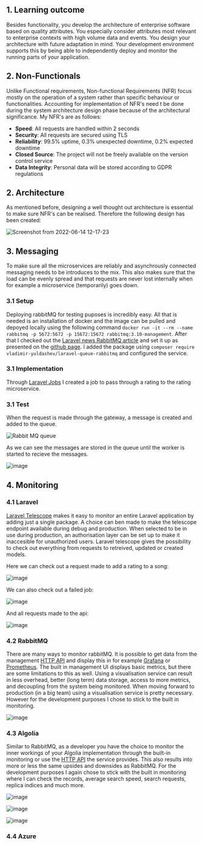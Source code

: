 ## 1. Learning outcome
Besides functionality, you develop the architecture of enterprise software based on quality attributes. You especially consider attributes most relevant to enterprise contexts with high volume data and events. You design your architecture with future adaptation in mind. Your development environment supports this by being able to independently deploy and monitor the running parts of your application.

## 2. Non-Functionals
Unlike Functional requirements, Non-functional Requirements (NFR) focus mostly on the operation of a system rather than specific behaviour or functionalities. Accounting for implementation of NFR's need t be done during the system architecture design phase because of the architectural significance. My NFR's are as follows:

- **Speed**: All requests are handled within 2 seconds
- **Security**: All requests are secured using TLS
- **Reliability**: 99.5% uptime, 0.3% unexpected downtime, 0.2% expected downtime
- **Closed Source**: The project will not be freely available on the version control service
- **Data Integrity**: Personal data will be stored according to GDPR regulations

## 2. Architecture
As mentioned before, designing a well thought out architecture is essential to make sure NFR's can be realised. Therefore the following design has been created:

![Screenshot from 2022-06-14 12-17-23](https://user-images.githubusercontent.com/46562627/173563637-9b2be217-2aec-4cec-a396-0358aff3253f.png)


## 3. Messaging
To make sure all the microservices are reliably and asynchrously connected messaging needs to be introduces to the mix. This also makes sure that the load can be evenly spread and that requests are never lost internally when for example a microservice (temporarily) goes down.
### 3.1 Setup
Deploying rabbitMQ for testing puposes is incredibly easy. All that is needed is an installation of docker and the image can be pulled and depoyed locally using the following command `docker run -it --rm --name rabbitmq -p 5672:5672 -p 15672:15672 rabbitmq:3.10-management`.
After that I checked out the [Laravel news RabbitMQ article](https://laravel-news.com/laravel-rabbitmq-queue-driver) and set it up as presented on the [github page](https://github.com/vyuldashev/laravel-queue-rabbitmq). I added the package using `composer require vladimir-yuldashev/laravel-queue-rabbitmq` and configured the service.

### 3.1 Implementation
Through [Laravel Jobs](https://laravel.com/docs/9.x/queues) I created a job to pass through a rating to the rating microservice. 

### 3.1 Test
When the request is made through the gateway, a message is created and added to the queue.

![Rabbit MQ queue](https://user-images.githubusercontent.com/46562627/173590537-893458e2-d432-4c9c-8802-4f0eb3a6cc4e.png)

As we can see the messages are stored in the queue until the worker is started to recieve the messages.

![image](https://user-images.githubusercontent.com/46562627/173853340-014a05a2-c449-4d58-91aa-f9238d7ba95c.png)

## 4. Monitoring
### 4.1 Laravel
[Laravel Telescope](https://laravel.com/docs/9.x/telescope) makes it easy to monitor an entire Laravel application by adding just a single package. A choice can ben made to make the telescope endpoint available during debug and production. When selected to be in use during production, an authorisation layer can be set up to make it inaccesible for unauthorized users.
Laravel telescope gives the possibility to check out everything from requests to retreived, updated or created models.

Here we can check out a request made to add a rating to a song: 

![image](https://user-images.githubusercontent.com/46562627/173595404-35bdd82e-a576-4dbf-a344-0d22bdd4792e.png)

We can also check out a failed job:

![image](https://user-images.githubusercontent.com/46562627/173595515-fb633542-6153-41ce-9ea4-32a4ff69d6bc.png)

And all requests made to the api:

![image](https://user-images.githubusercontent.com/46562627/173595607-fb6ea693-eb7e-4f42-baac-7f380ccb58fe.png)


### 4.2 RabbitMQ
There are many ways to monitor rabbitMQ. It is possible to get data from the management [HTTP API](https://www.rabbitmq.com/management.html#http-api) and display this in for example [Grafana](https://grafana.com/) or [Prometheus](https://prometheus.io/).
The built in management UI displays basic metrics, but there are some limitations to this as well. Using a visualisation service can result in less overhead, better (long term) data storage, access to more metrics, and decoupling from the system being monitored. When moving forward to production (in a big team) using a visualisation service is pretty necessary. However for the development purposes I chose to stick to the built in monitoring.

![image](https://user-images.githubusercontent.com/46562627/173858774-3195b4cb-6517-4ef1-b8b4-1c5d645fa436.png)

### 4.3 Algolia
Similar to RabbitMQ, as a developer you have the choice to monitor the inner workings of your Algolia implementation through the built-in monitoring or use the [HTTP API](https://www.algolia.com/doc/rest-api/monitoring/) the service provides. This also results into more or less the same upsides and downsides as RabbitMQ. For the development purposes I again chose to stick with the built in monitoring where I can check the records, average search speed, search requests, replica indices and much more.

![image](https://user-images.githubusercontent.com/46562627/173860741-5170b9ec-6f5e-441e-b471-c93d875cf060.png)

![image](https://user-images.githubusercontent.com/46562627/173860847-4897cb26-630b-435f-a8f1-80fe067d61c3.png)

![image](https://user-images.githubusercontent.com/46562627/173860952-7e546e20-6e54-483b-96ad-50847c6ea80f.png)


### 4.4 Azure


